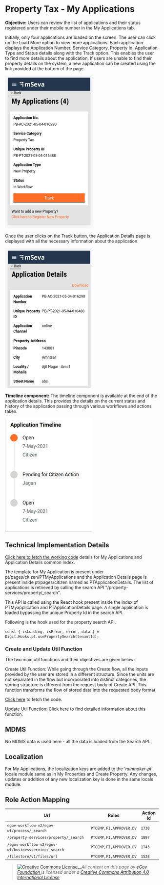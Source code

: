 # Property Tax - My Applications

**Objective:** Users can review the list of applications and their status registered under their mobile number in the My Applications tab.&#x20;

Initially, only four applications are loaded on the screen. The user can click on the Load More option to view more applications. Each application displays the Application Number, Service Category, Property Id, Application Type and Status details along with the Track option. This enables the user to find more details about the application. If users are unable to find their property details on the system, a new application can be created using the link provided at the bottom of the page.

<div align="left">

<img src="../../../../../.gitbook/assets/screenshot-from-2021-05-04-19-16-07.png" alt="">

</div>

Once the user clicks on the Track button, the Application Details page is displayed with all the necessary information about the application.

<div align="left">

<img src="../../../../../.gitbook/assets/screenshot-from-2021-05-04-19-16-16.png" alt="">

</div>

**Timeline component:** The timeline component is available at the end of the application details. This provides the details on the current status and history of the application passing through various workflows and actions taken.

<div align="left">

<img src="../../../../../.gitbook/assets/screenshot-from-2021-05-07-14-30-40.png" alt="">

</div>

## **Technical Implementation Details**

[Click here to fetch the working code](https://github.com/egovernments/digit-ui-internals/blob/development/packages/modules/pt/src/pages/citizen/PTMyApplications/index.js) details for My Applications and Application Details common Index.

The template for My Application is present under pt/pages/citizen/PTMyApplications and the Application Details page is present inside pt/pages/citizen named as PTApplicationDetails. The list of applications is retrieved by calling the search API "/property-services/property/\_search".

This API is called using the React hook present inside the index of PTMyapplication and PTApplicationDetails page. A single application is loaded bypassing the unique Property Id in the search API.

Following is the hook used for the property search API.

```
const { isLoading, isError, error, data } = Digit.Hooks.pt.usePropertySearch(tenantId);
```

### **Create and Update Util Function**

The two main util functions and their objectives are given below:

Create Util Function: While going through the Create flow, all the inputs provided by the user are stored in a different structure. Since the units are not separated in the flow but incorporated into distinct categories, the storing structure is different from the request body of Create API. This function transforms the flow of stored data into the requested body format.

[Click here](https://github.com/egovernments/digit-ui-internals/tree/development/packages/modules/pt/src/utils) to fetch the code.

[Update Util Function: ](edit-update-property.md)Click here to find detailed information about this function.

## **MDMS**

No MDMS data is used here - all the data is loaded from the Search API.

## **Localization**

For My Applications, the localization keys are added to the ‘_rainmaker-pt_’ locale module same as in My Properties and Create Property. Any changes, updates or addition of any new localization key is done in the same locale module.

## Role Action Mapping



| **Url**                                             | **Roles**               | **Action Id** |
| --------------------------------------------------- | ----------------------- | ------------- |
| `egov-workflow-v2/egov-wf/process/_search`          | `PTCEMP,FI,APPROVER,DV` | `1730`        |
| `/property-services/property/_search`               | `PTCEMP,FI,APPROVER,DV` | `1897`        |
| `/egov-workflow-v2/egov-wf/businessservice/_search` | `PTCEMP,FI,APPROVER,DV` | `1743`        |
| `/filestore/v1/files/url`                           | `PTCEMP,FI,APPROVER,DV` | `1528`        |



> [![Creative Commons License](https://i.creativecommons.org/l/by/4.0/80x15.png)\_\_](http://creativecommons.org/licenses/by/4.0/)_All content on this page by_ [_eGov Foundation_ ](https://egov.org.in/)_is licensed under a_ [_Creative Commons Attribution 4.0 International License_](http://creativecommons.org/licenses/by/4.0/)
